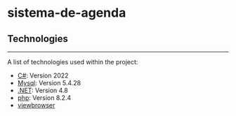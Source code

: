 # sistema-de-agenda
## Technologies
***
A list of technologies used within the project:
* [C#]([https://](https://visualstudio.microsoft.com/es/downloads/)): Version 2022
* [Mysql](https://example.com): Version 5.4.28
* [.NET](https://example.com): Version 4.8
* [php](https://example.com): Version 8.2.4
* [viewbrowser](https://example.com)
